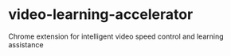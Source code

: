 # video-learning-accelerator
Chrome extension for intelligent video speed control and learning assistance
